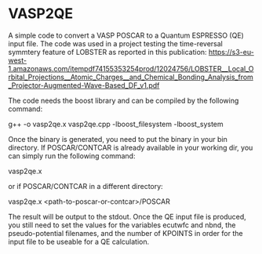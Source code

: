 # VASP2QE
A simple code to convert a VASP POSCAR to a Quantum ESPRESSO (QE) input file.
The code was used in a project testing the time-reversal symmtery feature of LOBSTER as reported in this publication:
https://s3-eu-west-1.amazonaws.com/itempdf74155353254prod/12024756/LOBSTER__Local_Orbital_Projections__Atomic_Charges__and_Chemical_Bonding_Analysis_from_Projector-Augmented-Wave-Based_DF_v1.pdf

The code needs the boost library and can be compiled by the following command:

g++ -o vasp2qe.x vasp2qe.cpp -lboost_filesystem  -lboost_system

Once the binary is generated, you need to put the binary in your bin directory. If POSCAR/CONTCAR is already available in your working dir, you can simply run the following command:

vasp2qe.x

or if POSCAR/CONTCAR in a different directory:

vasp2qe.x \<path-to-poscar-or-contcar\>/POSCAR

The result will be output to the stdout. Once the QE input file is produced, you still need to set the values for the variables ecutwfc and nbnd, the pseudo-potential filenames, and the number of KPOINTS in order for the input file to be useable for a QE calculation.
